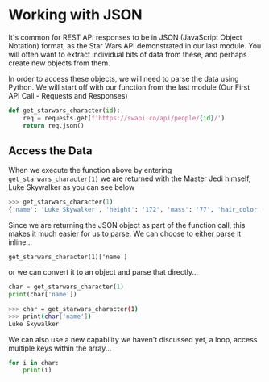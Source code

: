 # Working with JSON

It's common for REST API responses to be in JSON (JavaScript Object Notation) format, as the Star Wars API demonstrated in our last module. You will often want to extract individual bits of data from these, and perhaps create new objects from them.

In order to access these objects, we will need to parse the data using Python. We will start off with our function from the last module (Our First API Call - Requests and Responses)

```python
def get_starwars_character(id):
    req = requests.get(f'https://swapi.co/api/people/{id}/')
    return req.json()
```

## Access the Data

When we execute the function above by entering `get_starwars_character(1)` we are returned with the Master Jedi himself, Luke Skywalker as you can see below

```python
>>> get_starwars_character(1)
{'name': 'Luke Skywalker', 'height': '172', 'mass': '77', 'hair_color': 'blond', 'skin_color': 'fair', 'eye_color': 'blue', 'birth_year': '19BBY', 'gender': 'male', 'homeworld': 'https://swapi.co/api/planets/1/', 'films': ['https://swapi.co/api/films/2/', 'https://swapi.co/api/films/6/', 'https://swapi.co/api/films/3/', 'https://swapi.co/api/films/1/', 'https://swapi.co/api/films/7/'], 'species': ['https://swapi.co/api/species/1/'], 'vehicles': ['https://swapi.co/api/vehicles/14/', 'https://swapi.co/api/vehicles/30/'], 'starships': ['https://swapi.co/api/starships/12/', 'https://swapi.co/api/starships/22/'], 'created': '2014-12-09T13:50:51.644000Z', 'edited': '2014-12-20T21:17:56.891000Z', 'url': 'https://swapi.co/api/people/1/'}
```

Since we are returning the JSON object as part of the function call, this makes it much easier for us to parse. We can choose to either parse it inline...

`get_starwars_character(1)['name']`

or we can convert it to an object and parse that directly...

```python
char = get_starwars_character(1)
print(char['name'])
```

```bash
>>> char = get_starwars_character(1)
>>> print(char['name'])
Luke Skywalker
```

We can also use a new capability we haven't discussed yet, a loop, access multiple keys within the array...

```python
for i in char:
    print(i)
```

